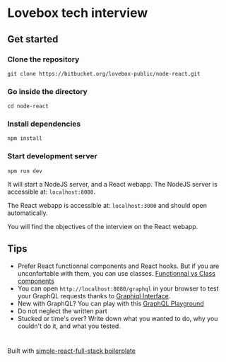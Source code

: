 # Lovebox tech interview

## Get started

### Clone the repository
```
git clone https://bitbucket.org/lovebox-public/node-react.git
```

### Go inside the directory
```
cd node-react
```

### Install dependencies
```
npm install
```

### Start development server
```
npm run dev
```
It will start a NodeJS server, and a React webapp.
The NodeJS server is accessible at: `localhost:8080`.

The React webapp is accessible at: `localhost:3000` and should open automatically.

You will find the objectives of the interview on the React webapp.

## Tips
- Prefer React functionnal components and React hooks. But if you are unconfortable with them, you can use classes. [Functionnal vs Class components](https://www.twilio.com/blog/react-choose-functional-components#:~:text=Rendering%20JSX,JavaScript%20class%20that%20extends%20React.&text=The%20JSX%20to%20render%20will%20be%20returned%20inside%20the%20render%20method.)
- You can open `http://localhost:8080/graphql` in your browser to test your GraphQL requests thanks to [Graphiql Interface](https://github.com/graphql/graphiql).
- New with GraphQL? You can play with this [GraphQL Playground](https://github.com/graphql/graphql-playground)
- Do not neglect the written part
- Stucked or time's over? Write down what you wanted to do, why you couldn't do it, and what you tested.

#
Built with [simple-react-full-stack boilerplate](https://github.com/crsandeep/simple-react-full-stack)